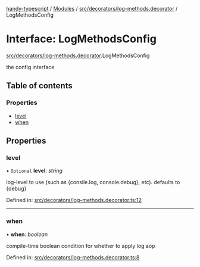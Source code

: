 [handy-typescript](../README.md) / [Modules](../modules.md) / [src/decorators/log-methods.decorator](../modules/src_decorators_log_methods_decorator.md) / LogMethodsConfig

# Interface: LogMethodsConfig

[src/decorators/log-methods.decorator](../modules/src_decorators_log_methods_decorator.md).LogMethodsConfig

the config interface

## Table of contents

### Properties

- [level](src_decorators_log_methods_decorator.logmethodsconfig.md#level)
- [when](src_decorators_log_methods_decorator.logmethodsconfig.md#when)

## Properties

### level

• `Optional` **level**: *string*

log-level to use (such as {consile.log, console.debug}, etc). defaults to {debug}

Defined in: [src/decorators/log-methods.decorator.ts:12](https://github.com/robbiemu/handy-typescript/blob/fb19fe7/src/decorators/log-methods.decorator.ts#L12)

___

### when

• **when**: *boolean*

compile-time boolean condition for whether to apply log aop

Defined in: [src/decorators/log-methods.decorator.ts:8](https://github.com/robbiemu/handy-typescript/blob/fb19fe7/src/decorators/log-methods.decorator.ts#L8)
